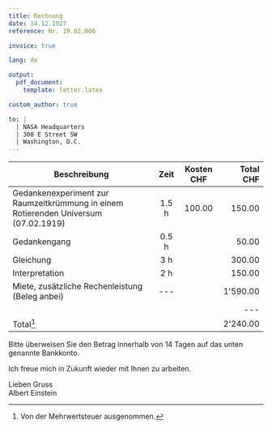 ```yaml
---
title: Rechnung
date: 14.12.1927
reference: Nr. 19.02.006

invoice: true

lang: de

output:
  pdf_document:
    template: letter.latex

custom_author: true

to: |
  | NASA Headquarters
  | 300 E Street SW
  | Washington, D.C.
---
```

| Beschreibung | Zeit  | Kosten CHF| Total CHF |
|----------------|:-:|:--:|--:|
| Gedankenexperiment zur Raumzeitkrümmung in einem Rotierenden Universum (07.02.1919) | 1.5 h | 100.00 | 150.00 |
| Gedankengang | 0.5 h | | 50.00 |
| Gleichung | 3 h | | 300.00 |
| Interpretation | 2 h | | 150.00 |
| Miete, zusätzliche Rechenleistung (Beleg anbei)| --- | | 1'590.00 |
| | | |---|
| Total[^1] | | | 2'240.00 |

[^1]: Von der Mehrwertsteuer ausgenommen.

Bitte überweisen Sie den Betrag innerhalb von 14 Tagen auf das unten genannte Bankkonto.

Ich freue mich in Zukunft wieder mit Ihnen zu arbeiten.

Lieben Gruss\
Albert Einstein
